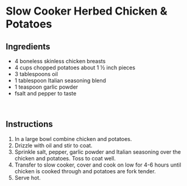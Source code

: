 # Slow Cooker Herbed Chicken & Potatoes
Ingredients
---

 - 4 boneless skinless chicken breasts 
 - 4 cups chopped potatoes about 1 ½ inch pieces
 - 3 tablespoons oil
 - 1 tablespoon Italian seasoning blend
 - 1 teaspoon garlic powder
 - fsalt and pepper to taste 

</br>

Instructions
---
 1. In a large bowl combine chicken and potatoes.
 2. Drizzle with oil and stir to coat.
 3. Sprinkle salt, pepper, garlic powder and Italian seasoning over the chicken and potatoes. Toss to coat well.
 4. Transfer to slow cooker, cover and cook on low for 4-6 hours until chicken is cooked through and potatoes are fork tender.
 5. Serve hot. 
